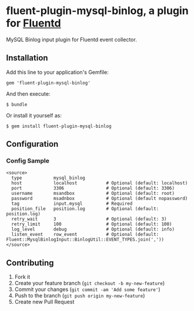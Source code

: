 fluent-plugin-mysql-binlog, a plugin for [Fluentd](http://fluentd.org)
===========================

MySQL Binlog input plugin for Fluentd event collector.

## Installation

Add this line to your application's Gemfile:

    gem 'fluent-plugin-mysql-binlog'

And then execute:

    $ bundle

Or install it yourself as:

    $ gem install fluent-plugin-mysql-binlog

## Configuration

### Config Sample
`````
<source>
  type            mysql_binlog
  host            localhost           # Optional (default: localhost)
  port            3306                # Optional (default: 3306)
  username        msandbox            # Optional (default: root)
  password        msadnbox            # Optional (default nopassword)
  tag             input.mysql         # Required
  position_file   position.log        # Optional (default: position.log)
  retry_wait      3                   # Optional (default: 3)
  retry_limit     100                 # Optional (default: 100)
  log_level       debug               # Optional (default: info)
  listen_event    row_event           # Optional (default: Fluent::MysqlBinlogInput::BinlogUtil::EVENT_TYPES.join(','))
</source>
`````


## Contributing

1. Fork it
2. Create your feature branch (`git checkout -b my-new-feature`)
3. Commit your changes (`git commit -am 'Add some feature'`)
4. Push to the branch (`git push origin my-new-feature`)
5. Create new Pull Request
